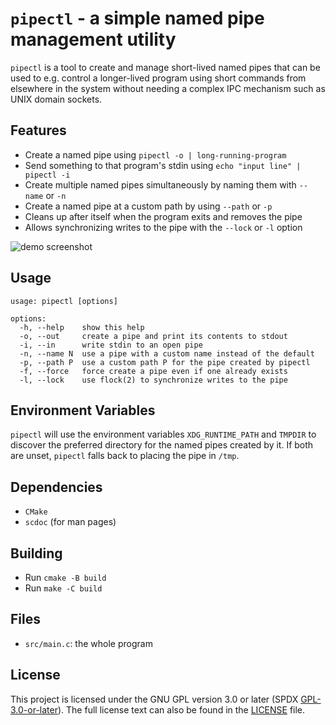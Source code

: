 # `pipectl` - a simple named pipe management utility

`pipectl` is a tool to create and manage short-lived named pipes that can be
used to e.g. control a longer-lived program using short commands from elsewhere
in the system without needing a complex IPC mechanism such as UNIX domain
sockets.

## Features

- Create a named pipe using `pipectl -o | long-running-program`
- Send something to that program's stdin using `echo "input line" | pipectl -i`
- Create multiple named pipes simultaneously by naming them with `--name` or `-n`
- Create a named pipe at a custom path by using `--path` or `-p`
- Cleans up after itself when the program exits and removes the pipe
- Allows synchronizing writes to the pipe with the `--lock` or `-l` option

![demo screenshot](https://user-images.githubusercontent.com/4077106/147712401-7de95c84-a381-44f8-9b67-74507215f14a.png)

## Usage

```
usage: pipectl [options]

options:
  -h, --help    show this help
  -o, --out     create a pipe and print its contents to stdout
  -i, --in      write stdin to an open pipe
  -n, --name N  use a pipe with a custom name instead of the default
  -p, --path P  use a custom path P for the pipe created by pipectl
  -f, --force   force create a pipe even if one already exists
  -l, --lock    use flock(2) to synchronize writes to the pipe
```

## Environment Variables

`pipectl` will use the environment variables `XDG_RUNTIME_PATH` and `TMPDIR` to
discover the preferred directory for the named pipes created by it. If both are
unset, `pipectl` falls back to placing the pipe in `/tmp`.

## Dependencies

- `CMake`
- `scdoc` (for man pages)

## Building

- Run `cmake -B build`
- Run `make -C build`

## Files

- `src/main.c`: the whole program

## License

This project is licensed under the GNU GPL version 3.0 or later (SPDX
[GPL-3.0-or-later](https://spdx.org/licenses/GPL-3.0-or-later.html)). The full
license text can also be found in the [LICENSE](/LICENSE) file.
